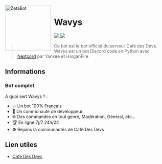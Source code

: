 <img width="150" height="150" align="left" style="float: left; margin: 0 10px 0 0;" alt="ZetaBot" src="https://cdn.discordapp.com/attachments/935235554415628302/935246045569511474/Frame_1889.png">  

# Wavys

[![](https://img.shields.io/discord/761541041152983050.svg?logo=discord&colorB=7289DA)](https://discord.gg/TFEDuCBXKr)
[![](https://img.shields.io/badge/paypal-donate-blue.svg)](https://paypal.me/YankeeExe)



> Ce bot est le bot officiel du serveur Café des Devs. Wavys est un bot Discord codé en Python avec [Nextcord](https://discord.js.org) par Yankee et HarganFire
## Informations

### Bot complet

A quoi sert Wavys ? :
* 💥 Un bot 100% Français
* 💯 Un communauté de développeur
* 🌐 Des commandes en tout genre, Modération, Général, etc...
* 🏆 En ligne 7j/7 24h/24 
* ⚙️ Rejoins la communautés de Café Des Devs

## Lien utiles

*   [Café Des Devs](https://discord.gg/TFEDuCBXKr)
